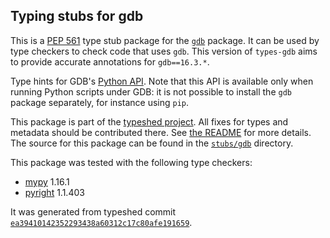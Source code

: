 ## Typing stubs for gdb

This is a [PEP 561](https://peps.python.org/pep-0561/) type stub package for
the [`gdb`](https://sourceware.org/git/gitweb.cgi?p=binutils-gdb.git;a=tree) package. It can be used by type checkers
to check code that uses `gdb`. This version of
`types-gdb` aims to provide accurate annotations for
`gdb==16.3.*`.

Type hints for GDB's [Python API](https://sourceware.org/gdb/onlinedocs/gdb/Python-API.html). Note that this API is available only when running Python scripts under GDB: it is not possible to install the `gdb` package separately, for instance using `pip`.

This package is part of the [typeshed project](https://github.com/python/typeshed).
All fixes for types and metadata should be contributed there.
See [the README](https://github.com/python/typeshed/blob/main/README.md)
for more details. The source for this package can be found in the
[`stubs/gdb`](https://github.com/python/typeshed/tree/main/stubs/gdb)
directory.

This package was tested with the following type checkers:
* [mypy](https://github.com/python/mypy/) 1.16.1
* [pyright](https://github.com/microsoft/pyright) 1.1.403

It was generated from typeshed commit
[`ea39410142352293438a60312c17c80afe191659`](https://github.com/python/typeshed/commit/ea39410142352293438a60312c17c80afe191659).